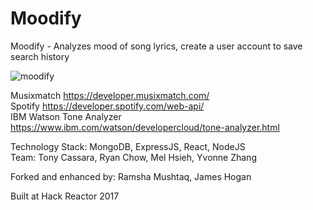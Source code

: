 # Moodify

Moodify - Analyzes mood of song lyrics, create a user account to save search history

![moodify](https://thumbs.gfycat.com/GorgeousBlushingGalapagosdove-size_restricted.gif)

Musixmatch https://developer.musixmatch.com/ <br />
Spotify https://developer.spotify.com/web-api/ <br />
IBM Watson Tone Analyzer https://www.ibm.com/watson/developercloud/tone-analyzer.html


Technology Stack: MongoDB, ExpressJS, React, NodeJS <br>
Team: Tony Cassara, Ryan Chow, Mel Hsieh, Yvonne Zhang

Forked and enhanced by: Ramsha Mushtaq, James Hogan

Built at Hack Reactor 2017
